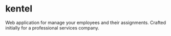 # kentel
Web application for manage your employees and their assignments. Crafted initially for a professional services company.
